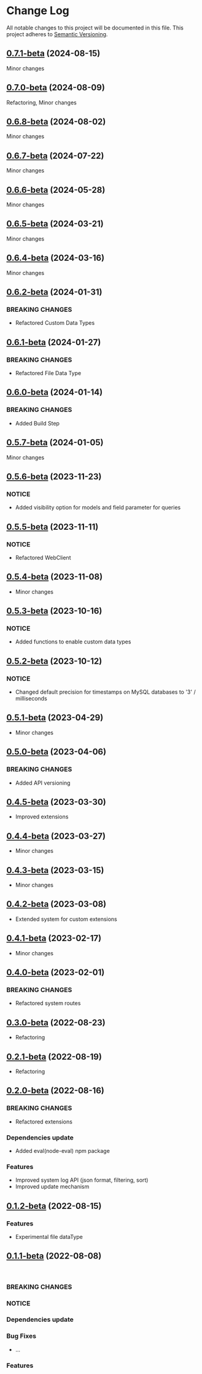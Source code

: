 # Change Log

All notable changes to this project will be documented in this file.
This project adheres to [Semantic Versioning](http://semver.org/).


## [0.7.1-beta](https://github.com/pb-it/ark-cms-api/releases/tag/0.7.1-beta) (2024-08-15)

Minor changes


## [0.7.0-beta](https://github.com/pb-it/ark-cms-api/releases/tag/0.7.0-beta) (2024-08-09)

Refactoring, Minor changes


## [0.6.8-beta](https://github.com/pb-it/ark-cms-api/releases/tag/0.6.8-beta) (2024-08-02)

Minor changes


## [0.6.7-beta](https://github.com/pb-it/ark-cms-api/releases/tag/0.6.7-beta) (2024-07-22)

Minor changes


## [0.6.6-beta](https://github.com/pb-it/ark-cms-api/releases/tag/0.6.6-beta) (2024-05-28)

Minor changes


## [0.6.5-beta](https://github.com/pb-it/ark-cms-api/releases/tag/0.6.5-beta) (2024-03-21)

Minor changes


## [0.6.4-beta](https://github.com/pb-it/ark-cms-api/releases/tag/0.6.4-beta) (2024-03-16)

Minor changes


## [0.6.2-beta](https://github.com/pb-it/ark-cms-api/releases/tag/0.6.2-beta) (2024-01-31)

### BREAKING CHANGES

* Refactored Custom Data Types


## [0.6.1-beta](https://github.com/pb-it/ark-cms-api/releases/tag/0.6.1-beta) (2024-01-27)

### BREAKING CHANGES

* Refactored File Data Type


## [0.6.0-beta](https://github.com/pb-it/ark-cms-api/releases/tag/0.6.0-beta) (2024-01-14)

### BREAKING CHANGES

* Added Build Step


## [0.5.7-beta](https://github.com/pb-it/wing-cms-api/releases/tag/0.5.7-beta) (2024-01-05)

Minor changes


## [0.5.6-beta](https://github.com/pb-it/wing-cms-api/releases/tag/0.5.6-beta) (2023-11-23)

### NOTICE

* Added visibility option for models and field parameter for queries


## [0.5.5-beta](https://github.com/pb-it/wing-cms-api/releases/tag/0.5.5-beta) (2023-11-11)

### NOTICE

* Refactored WebClient


## [0.5.4-beta](https://github.com/pb-it/wing-cms-api/releases/tag/0.5.4-beta) (2023-11-08)

* Minor changes


## [0.5.3-beta](https://github.com/pb-it/wing-cms-api/releases/tag/0.5.3-beta) (2023-10-16)

### NOTICE

* Added functions to enable custom data types


## [0.5.2-beta](https://github.com/pb-it/wing-cms-api/releases/tag/0.5.2-beta) (2023-10-12)

### NOTICE

* Changed default precision for timestamps on MySQL databases to '3' / milliseconds


## [0.5.1-beta](https://github.com/pb-it/wing-cms-api/releases/tag/0.5.1-beta) (2023-04-29)

* Minor changes


## [0.5.0-beta](https://github.com/pb-it/wing-cms-api/releases/tag/0.5.0-beta) (2023-04-06)

### BREAKING CHANGES

* Added API versioning


## [0.4.5-beta](https://github.com/pb-it/wing-cms-api/releases/tag/0.4.5-beta) (2023-03-30)

* Improved extensions


## [0.4.4-beta](https://github.com/pb-it/wing-cms-api/releases/tag/0.4.4-beta) (2023-03-27)

* Minor changes


## [0.4.3-beta](https://github.com/pb-it/wing-cms-api/releases/tag/0.4.3-beta) (2023-03-15)

* Minor changes


## [0.4.2-beta](https://github.com/pb-it/wing-cms-api/releases/tag/0.4.2-beta) (2023-03-08)

* Extended system for custom extensions


## [0.4.1-beta](https://github.com/pb-it/wing-cms-api/releases/tag/0.4.1-beta) (2023-02-17)

* Minor changes


## [0.4.0-beta](https://github.com/pb-it/wing-cms-api/releases/tag/0.4.0-beta) (2023-02-01)

### BREAKING CHANGES

* Refactored system routes


## [0.3.0-beta](https://github.com/pb-it/wing-cms-api/releases/tag/0.3.0-beta) (2022-08-23)

* Refactoring


## [0.2.1-beta](https://github.com/pb-it/wing-cms-api/releases/tag/0.2.1-beta) (2022-08-19)

* Refactoring


## [0.2.0-beta](https://github.com/pb-it/wing-cms-api/releases/tag/0.2.0-beta) (2022-08-16)


### BREAKING CHANGES

* Refactored extensions


### Dependencies update

* Added eval(node-eval) npm package


### Features

* Improved system log API (json format, filtering, sort)
* Improved update mechanism


## [0.1.2-beta](https://github.com/pb-it/wing-cms-api/releases/tag/0.1.2-beta) (2022-08-15)


### Features

* Experimental file dataType


## [0.1.1-beta](https://github.com/pb-it/wing-cms-api/releases/tag/0.1.1-beta) (2022-08-08)

&nbsp;
&nbsp;
&nbsp;
&nbsp;


### BREAKING CHANGES


### NOTICE


### Dependencies update


### Bug Fixes

* ...


### Features